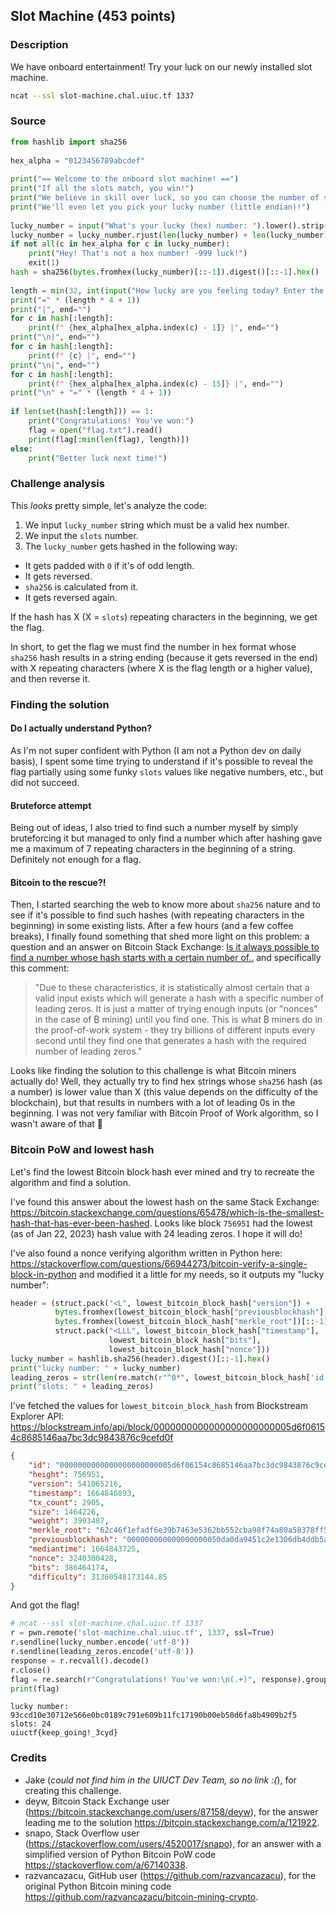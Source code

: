 ## Slot Machine (453 points)

### Description

We have onboard entertainment! Try your luck on our newly installed slot machine.

```sh
ncat --ssl slot-machine.chal.uiuc.tf 1337
```

### Source

```python
from hashlib import sha256  
  
hex_alpha = "0123456789abcdef"  
  
print("== Welcome to the onboard slot machine! ==")  
print("If all the slots match, you win!")  
print("We believe in skill over luck, so you can choose the number of slots.")  
print("We'll even let you pick your lucky number (little endian)!")  
  
lucky_number = input("What's your lucky (hex) number: ").lower().strip()  
lucky_number = lucky_number.rjust(len(lucky_number) + len(lucky_number) % 2, "0")  
if not all(c in hex_alpha for c in lucky_number):  
    print("Hey! That's not a hex number! -999 luck!")  
    exit(1)  
hash = sha256(bytes.fromhex(lucky_number)[::-1]).digest()[::-1].hex()  
  
length = min(32, int(input("How lucky are you feeling today? Enter the number of slots: ")))  
print("=" * (length * 4 + 1))  
print("|", end="")  
for c in hash[:length]:  
    print(f" {hex_alpha[hex_alpha.index(c) - 1]} |", end="")  
print("\n|", end="")  
for c in hash[:length]:  
    print(f" {c} |", end="")  
print("\n|", end="")  
for c in hash[:length]:  
    print(f" {hex_alpha[hex_alpha.index(c) - 15]} |", end="")  
print("\n" + "=" * (length * 4 + 1))  
  
if len(set(hash[:length])) == 1:  
    print("Congratulations! You've won:")  
    flag = open("flag.txt").read()  
    print(flag[:min(len(flag), length)])  
else:  
    print("Better luck next time!")
```

### Challenge analysis

This *looks* pretty simple, let's analyze the code:

1. We input `lucky_number` string which must be a valid hex number.
2. We input the `slots` number.
3. The `lucky_number` gets hashed in the following way:
  - It gets padded with `0` if it's of odd length.
  - It gets reversed.
  - `sha256` is calculated from it.
  - It gets reversed again.

If the hash has X (X = `slots`) repeating characters in the beginning, we get the flag.

In short, to get the flag we must find the number in hex format whose `sha256` hash results in a string ending (because it gets reversed in the end) with X repeating characters (where X is the flag length or a higher value), and then reverse it.

### Finding the solution

#### Do I actually understand Python?

As I'm not super confident with Python (I am not a Python dev on daily basis), I spent some time trying to understand if it's possible to reveal the flag partially using some funky `slots` values like negative numbers, etc., but did not succeed.

#### Bruteforce attempt

Being out of ideas, I also tried to find such a number myself by simply bruteforcing it but managed to only find a number which after hashing gave me a maximum of 7 repeating characters in the beginning of a string. Definitely not enough for a flag.

#### Bitcoin to the rescue?!

Then, I started searching the web to know more about `sha256` nature and to see if it's possible to find such hashes (with repeating characters in the beginning) in some existing lists. After a few hours (and a few coffee breaks), I finally found something that shed more light on this problem: a question and an answer on Bitcoin Stack Exchange: [Is it always possible to find a number whose hash starts with a certain number of..](https://bitcoin.stackexchange.com/questions/121920/is-it-always-possible-to-find-a-number-whose-hash-starts-with-a-certain-number-o) and specifically this comment:

> "Due to these characteristics, it is statistically almost certain that a valid input exists which will generate a hash with a specific number of leading zeros. It is just a matter of trying enough inputs (or "nonces" in the case of ₿ mining) until you find one. This is what ₿ miners do in the proof-of-work system - they try billions of different inputs every second until they find one that generates a hash with the required number of leading zeros."

Looks like finding the solution to this challenge is what Bitcoin miners actually do! Well, they actually try to find hex strings whose `sha256` hash (as a number) is lower value than X (this value depends on the difficulty of the blockchain), but that results in numbers with a lot of leading 0s in the beginning. I was not very familiar with Bitcoin Proof of Work algorithm, so I wasn't aware of that 🤯

### Bitcoin PoW and lowest hash

Let's find the lowest Bitcoin block hash ever mined and try to recreate the algorithm and find a solution.

I've found this answer about the lowest hash on the same Stack Exchange: https://bitcoin.stackexchange.com/questions/65478/which-is-the-smallest-hash-that-has-ever-been-hashed. Looks like block `756951` had the lowest (as of Jan 22, 2023) hash value with 24 leading zeros. I hope it will do!

I've also found a nonce verifying algorithm written in Python here: https://stackoverflow.com/questions/66944273/bitcoin-verify-a-single-block-in-python and modified it a little for my needs, so it outputs my "lucky number":

```python
header = (struct.pack("<L", lowest_bitcoin_block_hash["version"]) +  
          bytes.fromhex(lowest_bitcoin_block_hash["previousblockhash"])[::-1] +  
          bytes.fromhex(lowest_bitcoin_block_hash["merkle_root"])[::-1] +  
          struct.pack("<LLL", lowest_bitcoin_block_hash["timestamp"],  
                      lowest_bitcoin_block_hash["bits"],  
                      lowest_bitcoin_block_hash["nonce"]))  
lucky_number = hashlib.sha256(header).digest()[::-1].hex()  
print("lucky number: " + lucky_number)  
leading_zeros = str(len(re.match(r"^0*", lowest_bitcoin_block_hash['id']).group()))  
print("slots: " + leading_zeros)
```

I've fetched the values for `lowest_bitcoin_block_hash` from Blockstream Explorer API: https://blockstream.info/api/block/0000000000000000000000005d6f06154c8685146aa7bc3dc9843876c9cefd0f

```json
{  
    "id": "0000000000000000000000005d6f06154c8685146aa7bc3dc9843876c9cefd0f",  
    "height": 756951,  
    "version": 541065216,  
    "timestamp": 1664846893,  
    "tx_count": 2905,  
    "size": 1464226,  
    "weight": 3993487,  
    "merkle_root": "62c46f1efadf6e39b7463e5362bb552cba98f74a80a58378ff5194c7b058005a",  
    "previousblockhash": "000000000000000000050da0da9451c2e1306db4ddb5acc965fc1016678d9154",  
    "mediantime": 1664843725,  
    "nonce": 3240300428,  
    "bits": 386464174,  
    "difficulty": 31360548173144.85  
}
```

And got the flag!

```python
# ncat --ssl slot-machine.chal.uiuc.tf 1337  
r = pwn.remote('slot-machine.chal.uiuc.tf', 1337, ssl=True)  
r.sendline(lucky_number.encode('utf-8'))  
r.sendline(leading_zeros.encode('utf-8'))  
response = r.recvall().decode()  
r.close()  
flag = re.search(r"Congratulations! You've won:\n(.+)", response).group(1)  
print(flag)
```

```plaintext
lucky number: 93ccd10e30712e566e0bc0189c791e609b11fc17190b00eb50d6fa8b4909b2f5
slots: 24
uiuctf{keep_going!_3cyd}
```

### Credits

- Jake (*could not find him in the UIUCT Dev Team, so no link :(*), for creating this challenge.
- deyw, Bitcoin Stack Exchange user (https://bitcoin.stackexchange.com/users/87158/deyw), for the answer leading me to the solution https://bitcoin.stackexchange.com/a/121922.
- snapo, Stack Overflow user (https://stackoverflow.com/users/4520017/snapo), for an answer with a simplified version of Python Bitcoin PoW code https://stackoverflow.com/a/67140338.
- razvancazacu, GitHub user (https://github.com/razvancazacu), for the original Python Bitcoin mining code https://github.com/razvancazacu/bitcoin-mining-crypto.
